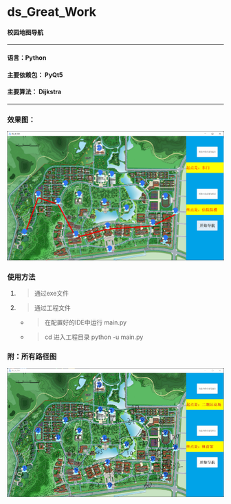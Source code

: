 # ds_Great_Work
#### 校园地图导航
***
#### 语言：Python
#### 主要依赖包： PyQt5
#### 主要算法： Dijkstra
***
### 效果图：
![result.png](/result_res/result.png)
### 使用方法
1. > 通过exe文件
2. > 通过工程文件
    - > 在配置好的IDE中运行 main.py
    - > cd 进入工程目录  python -u main.py
### 附：所有路径图
![routine.png](/result_res/routine.png)